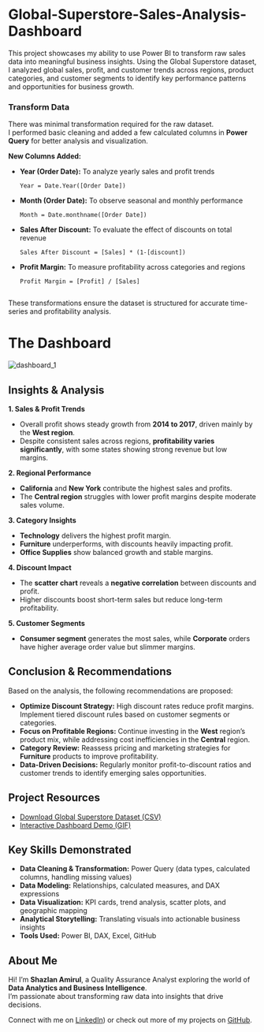 # Global-Superstore-Sales-Analysis-Dashboard
This project showcases my ability to use Power BI to transform raw sales data into meaningful business insights. Using the Global Superstore dataset, I analyzed global sales, profit, and customer trends across regions, product categories, and customer segments to identify key performance patterns and opportunities for business growth.

### Transform Data
There was minimal transformation required for the raw dataset.  
I performed basic cleaning and added a few calculated columns in **Power Query** for better analysis and visualization.

**New Columns Added:**
- **Year (Order Date):** To analyze yearly sales and profit trends  
  ```DAX
  Year = Date.Year([Order Date])
- **Month (Order Date):** To observe seasonal and monthly performance
  ```DAX
  Month = Date.monthname([Order Date])
- **Sales After Discount:** To evaluate the effect of discounts on total revenue
  ```DAX
  Sales After Discount = [Sales] * (1-[discount])
- **Profit Margin:** To measure profitability across categories and regions  
  ```DAX
  Profit Margin = [Profit] / [Sales]
    
These transformations ensure the dataset is structured for accurate time-series and profitability analysis.

# The Dashboard
![dashboard_1](dashboard_2.png)

## Insights & Analysis

**1. Sales & Profit Trends**
- Overall profit shows steady growth from **2014 to 2017**, driven mainly by the **West region**.
- Despite consistent sales across regions, **profitability varies significantly**, with some states showing strong revenue but low margins.

**2. Regional Performance**
- **California** and **New York** contribute the highest sales and profits.
- The **Central region** struggles with lower profit margins despite moderate sales volume.

**3. Category Insights**
- **Technology** delivers the highest profit margin.
- **Furniture** underperforms, with discounts heavily impacting profit.
- **Office Supplies** show balanced growth and stable margins.

**4. Discount Impact**
- The **scatter chart** reveals a **negative correlation** between discounts and profit.
- Higher discounts boost short-term sales but reduce long-term profitability.

**5. Customer Segments**
- **Consumer segment** generates the most sales, while **Corporate** orders have higher average order value but slimmer margins.

## Conclusion & Recommendations

Based on the analysis, the following recommendations are proposed:

- **Optimize Discount Strategy:** High discount rates reduce profit margins. Implement tiered discount rules based on customer segments or categories.
- **Focus on Profitable Regions:** Continue investing in the **West** region’s product mix, while addressing cost inefficiencies in the **Central** region.
- **Category Review:** Reassess pricing and marketing strategies for **Furniture** products to improve profitability.
- **Data-Driven Decisions:** Regularly monitor profit-to-discount ratios and customer trends to identify emerging sales opportunities.

##  Project Resources
- [Download Global Superstore Dataset (CSV)](https://raw.githubusercontent.com/shazlanamirul8/Global-Superstore-Sales-Analysis-Dashboard/main/Sample-superstore.csv)
- [Interactive Dashboard Demo (GIF)](the_dashboard2.gif)

## Key Skills Demonstrated
- **Data Cleaning & Transformation:** Power Query (data types, calculated columns, handling missing values)
- **Data Modeling:** Relationships, calculated measures, and DAX expressions
- **Data Visualization:** KPI cards, trend analysis, scatter plots, and geographic mapping
- **Analytical Storytelling:** Translating visuals into actionable business insights
- **Tools Used:** Power BI, DAX, Excel, GitHub

## About Me
Hi! I’m **Shazlan Amirul**, a Quality Assurance Analyst exploring the world of **Data Analytics and Business Intelligence**.  
I’m passionate about transforming raw data into insights that drive decisions.

Connect with me on [LinkedIn](https://www.linkedin.com/in/shazlanamirulhasan/)) or check out more of my projects on [GitHub](https://github.com/shazlanamirul8).


